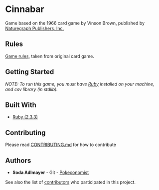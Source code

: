 # Cinnabar
Game based on the 1966 card game by Vinson Brown, published by [Naturegraph Publishers, Inc.](http://www.naturegraph.com/)

## Rules

[Game rules](https://www.github.com/Pokeconomist/cinnabar/blob/master/RULES.md), taken from original card game.

## Getting Started
*NOTE:*
*To run this game, you must have [Ruby](https://www.ruby-lang.org/en/downloads/) installed on your machine, and csv library (in stdlib).*


## Built With

* [Ruby (2.3.3)](http://ruby-doc.org/core-2.3.3/index.html)

## Contributing

Please read [CONTRIBUTING.md]() for how to contribute

## Authors

* **Soda Adlmayer** - Git - [Pokeconomist](https://github.com/Pokeconomist)

See also the list of [contributors](https://github.com/Pokeconomist/cinnabar/graphs/contributors) who participated in this project.
